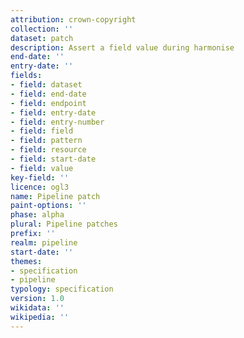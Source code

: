 ```yaml
---
attribution: crown-copyright
collection: ''
dataset: patch
description: Assert a field value during harmonise
end-date: ''
entry-date: ''
fields:
- field: dataset
- field: end-date
- field: endpoint
- field: entry-date
- field: entry-number
- field: field
- field: pattern
- field: resource
- field: start-date
- field: value
key-field: ''
licence: ogl3
name: Pipeline patch
paint-options: ''
phase: alpha
plural: Pipeline patches
prefix: ''
realm: pipeline
start-date: ''
themes:
- specification
- pipeline
typology: specification
version: 1.0
wikidata: ''
wikipedia: ''
---
```

